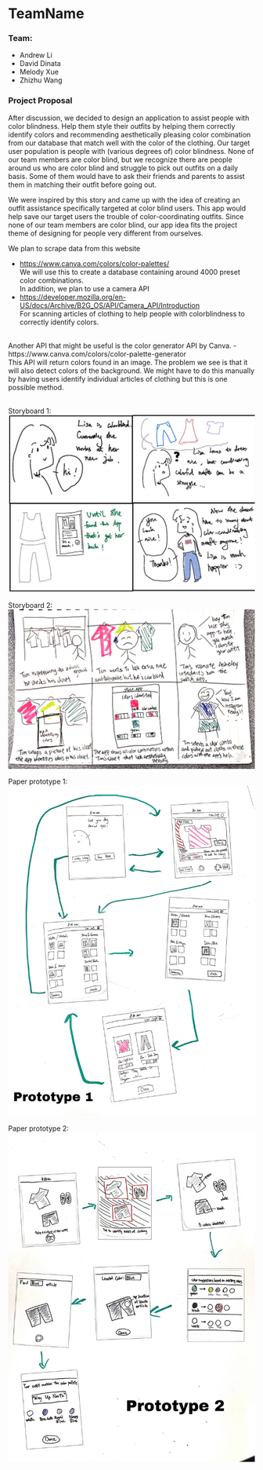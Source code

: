 # TeamName
### Team:
- Andrew Li
- David Dinata
- Melody Xue
- Zhizhu Wang

### Project Proposal 
After discussion, we decided to design an application to assist people with color blindness. Help them style their outfits by helping them correctly identify colors and recommending aesthetically pleasing color combination from our database that match well with the color of the clothing. Our target user population is people with (various degrees of) color blindness.  None of our team members are color blind, but we recognize there are people around us who are color blind and struggle to pick out outfits on a daily basis.  Some of them would have to ask their friends and parents to assist them in matching their outfit before going out. 

We were inspired by this story and came up with the idea of creating an outfit assistance specifically targeted at color blind users.  This app would help save our target users the trouble of color-coordinating outfits.  Since none of our team members are color blind, our app idea fits the project theme of designing for people very different from ourselves. 

We plan to scrape data from this website 
- https://www.canva.com/colors/color-palettes/ <br/>
We will use this to create a database containing around 4000 preset color combinations. <br/>
In addition, we plan to use a camera API 
- https://developer.mozilla.org/en-US/docs/Archive/B2G_OS/API/Camera_API/Introduction <br/>
For scanning articles of clothing to help people with colorblindness to correctly identify colors.
<br/>
Another API that might be useful is the color generator API by Canva.
- https://www.canva.com/colors/color-palette-generator <br/>
This API will return colors found in an image. The problem we see is that  it will also detect colors of the background. We might have to do this manually by having users identify individual articles of clothing but this is one possible method.<br/>
<br/>

Storyboard 1: ![](./milestone1-Images/storyboard1.jpg)

Storyboard 2: ![](./milestone1-Images/storyboard2.jpg)

Paper prototype 1: ![Paper prototype 1](./milestone1-Images/Paper1.JPEG)

Paper prototype 2: ![Paper prototype 2](./milestone1-Images/Paper2.JPEG)
